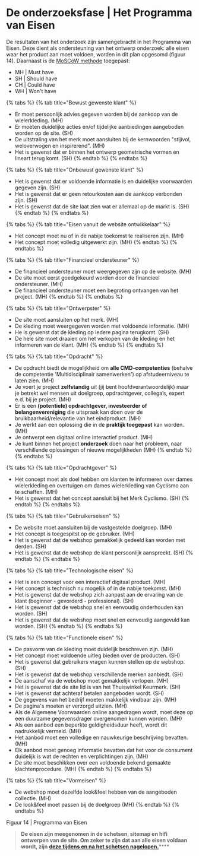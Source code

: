 # De onderzoeksfase \| Het Programma van Eisen

De resultaten van het onderzoek zijn samengebracht in het Programma van Eisen. Deze dient als ondersteuning van het ontwerp onderzoek: alle eisen waar het product aan moet voldoen, worden in dit plan opgesomd \(figuur 14\). Daarnaast is de [MoSCoW methode](https://kpmelzakkers.gitbook.io/cyclismo-product-biografie/deelvraag-1/untitled) toegepast:

* MH \| Must have
* SH \| Should have
* CH \| Could have
* WH \| Won't have

{% tabs %}
{% tab title="Bewust gewenste klant" %}
* Er moet persoonlijk advies gegeven worden bij de aankoop van de wielerkleding. \(MH\)
* Er moeten duidelijke acties en/of tijdelijke aanbiedingen aangeboden worden op de site. \(SH\)
* De uitstraling van het merk moet aansluiten bij de kernwoorden "stijlvol, weloverwogen en inspirerend". \(MH\)
* Het is gewenst dat er binnen het ontwerp geometrische vormen en lineart terug komt. \(SH\)
{% endtab %}
{% endtabs %}

{% tabs %}
{% tab title="Onbewust gewenste klant" %}
* Het is gewenst dat er voldoende informatie is en duidelijke voorwaarden gegeven zijn. \(SH\)
* Het is gewenst dat er geen retourkosten aan de aankoop verbonden zijn. \(SH\)
* Het is gewenst dat de site laat zien wat er allemaal op de markt is. \(SH\)
{% endtab %}
{% endtabs %}

{% tabs %}
{% tab title="Eisen vanuit de website ontwikkelaar" %}
* Het concept moet nu of in de nabije toekomst te realiseren zijn. \(MH\)
* Het concept moet volledig uitgewerkt zijn. \(MH\)
{% endtab %}
{% endtabs %}

{% tabs %}
{% tab title="Financieel ondersteuner" %}
* De financieel ondersteuner moet weergegeven zijn op de website. \(MH\)
* De site moet eerst goedgekeurd worden door de financieel ondersteuner. \(MH\)
* De financieel ondersteuner moet een begroting ontvangen van het project. \(MH\)
{% endtab %}
{% endtabs %}

{% tabs %}
{% tab title="Ontwerpster" %}
* De site moet aansluiten op het merk. \(MH\)
* De kleding moet weergegeven worden met voldoende informatie. \(MH\)
* He is gewenst dat de kleding op iedere pagina terugkomt. \(SH\) 
* De hele site moet draaien om het verkopen van de kleding en het informeren van de klant. \(MH\)
{% endtab %}
{% endtabs %}

{% tabs %}
{% tab title="Opdracht" %}
* De opdracht biedt de mogelijkheid om **alle CMD-competenties** \(behalve de competentie 'Multidisciplinair samenwerken'\) op afstudeerniveau te laten zien. \(MH\)
* Je voert je project **zelfstandig** uit \(jij bent hoofdverantwoordelijk\) maar je betrekt wel mensen uit doelgroep, opdrachtgever, collega’s, expert e.d. bij je project. \(MH\)
* Er is een **\(potentiele\) opdrachtgever, investeerder of belangenvereniging** die uitspraak kan doen over de bruikbaarheid/relevantie van het eindproduct. \(MH\)
* Je werkt aan een oplossing die in de **praktijk toegepast** kan worden. \(MH\)
* Je ontwerpt een digitaal online interactief product. \(MH\)
* Je kunt binnen het project **onderzoek** doen naar het probleem, naar verschillende oplossingen of nieuwe mogelijkheden \(MH\)
{% endtab %}
{% endtabs %}

{% tabs %}
{% tab title="Opdrachtgever" %}
* Het concept moet als doel hebben om klanten te informeren over dames wielerkleding en overtuigen om dames wielerkleding van Cyclismo aan te schaffen. \(MH\)
* Het is gewenst dat het concept aansluit bij het Merk Cyclismo. \(SH\)
{% endtab %}
{% endtabs %}

{% tabs %}
{% tab title="Gebruikerseisen" %}
* De website moet aansluiten bij de vastgestelde doelgroep. \(MH\)
* Het concept is toegespitst op de gebruiker. \(MH\)
* Het is gewenst dat de webshop gemakkelijk gedeeld kan worden met derden. \(SH\)
* Het is gewenst dat de webshop de klant persoonlijk aanspreekt. \(SH\)
{% endtab %}
{% endtabs %}

{% tabs %}
{% tab title="Technologische eisen" %}
* Het is een concept voor een interactief digitaal product. \(MH\)
* Het concept is technisch nu mogelijk of in de nabije toekomst. \(MH\)
* Het is gewenst dat de webshop zich aanpast aan de ervaring van de klant \(beginner - gevorderd - professional\). \(SH\)
* Het is gewenst dat de webshop snel en eenvoudig onderhouden kan worden. \(SH\)
* Het is gewenst dat de webshop moet snel en eenvoudig aangevuld kan worden. \(SH\)
{% endtab %}
{% endtabs %}

{% tabs %}
{% tab title="Functionele eisen" %}
* De pasvorm van de kleding moet duidelijk beschreven zijn. \(MH\)
* Het concept moet voldoende uitleg bieden over de producten. \(SH\)
* Het is gewenst dat gebruikers vragen kunnen stellen op de webshop. \(SH\)
* Het is gewenst dat de webshop verschillende merken aanbiedt. \(SH\)
* De aanschaf via de webshop moet gemakkelijk verlopen. \(MH\)
* Het is gewenst dat de site lid is van het Thuiswinkel Keurmerk. \(SH\)
* Het is gewenst dat achteraf betalen aangeboden wordt. \(SH\)
* De gegevens van het bedrijf moeten makkelijk vindbaar zijn. \(MH\)
* De pagina's moeten er verzorgd uitzien. \(MH\)
* Als de Algemene Voorwaarden online aangedragen wordt, moet deze op een duurzame gegevensdrager overgenomen kunnen worden. \(MH\)
* Als een aanbod een beperkte geldigheidsduur heeft, wordt dit nadrukkelijk vermeld. \(MH\)
* Het aanbod moet een volledige en nauwkeurige beschrijving bevatten. \(MH\)
* Elk aanbod moet genoeg informatie bevatten dat het voor de consument duidelijk is wat de rechten en verplichtingen zijn. \(MH\)
* De site moet beschikken over een voldoende bekend gemaakte klachtenprocedure. \(MH\)
{% endtab %}
{% endtabs %}

{% tabs %}
{% tab title="Vormeisen" %}
* De webshop moet dezelfde look&feel hebben van de aangeboden collectie. \(MH\)
* De look&feel moet passen bij de doelgroep \(MH\)
{% endtab %}
{% endtabs %}

Figuur 14 \| Programma van Eisen

> **De eisen zijn meegenomen in de schetsen, sitemap en hifi ontwerpen van de site. Om zeker te zijn dat aan alle eisen voldaan wordt, zijn** [**deze tijdens en na het schetsen nagelopen.**](https://cyclismo.gitbook.io/cyclismo-design-rationale/de-ontwerpfase/uitwerkingen-overige-webpaginas)\*\*\*\*



